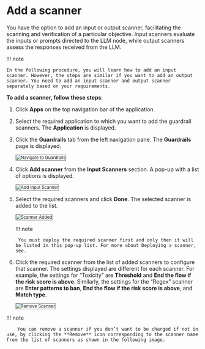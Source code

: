 # Add a scanner

You have the option to add an input or output scanner, facilitating the scanning and verification of a particular objective. Input scanners evaluate the inputs or prompts directed to the LLM node, while output scanners assess the responses received from the LLM.

!!! note

    In the following procedure, you will learn how to add an input scanner. However, the steps are similar if you want to add an output scanner. You need to add an input scanner and output scanner separately based on your requirements.


**To add a scanner, follow these steps**:


1. Click **Apps** on the top navigation bar of the application.
2. Select the required application to which you want to add the guardrail scanners. The **Application** is displayed.
3. Click the **Guardrails** tab from the left navigation pane. The **Guardrails** page is displayed.
   
    <img src="../images/navigate-to-guardrails.png" alt="Navigate to Guardrails" title="Navigate to Guardrails" style="border: 1px solid gray; zoom:80%;">

1. Click **Add scanner** from the **Input Scanners** section. A pop-up with a list of options is displayed.

    <img src="../images/add-input-scanner.png" alt="Add Input Scanner" title="Add Input Scanner" style="border: 1px solid gray; zoom:80%;">
    
1. Select the required scanners and click **Done**. The selected scanner is added to the list.

    <img src="../images/scanner-added.png" alt="Scanner Added" title="Scanner Added" style="border: 1px solid gray; zoom:80%;">

    !!! note

        You must deploy the required scanner first and only then it will be listed in this pop-up list. For more about Deploying a scanner, see.

1. Click the required scanner from the list of added scanners to configure that scanner. The settings displayed are different for each scanner. For example, the settings for “Toxicity” are **Threshold** and **End the flow if the risk score is above**. Similarly, the settings for the “Regex” scanner are **Enter patterns to ban**, **End the flow if the risk score is above**, and **Match type**.

    <img src="../images/remove-scanner.png" alt="Remove Scanner" title="Remove Scanner" style="border: 1px solid gray; zoom:80%;">

!!! note

        You can remove a scanner if you don’t want to be charged if not in use, by clicking the **Remove** icon corresponding to the scanner name from the list of scanners as shown in the following image.
    

